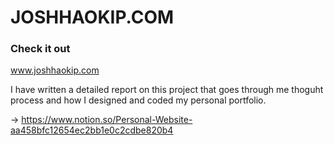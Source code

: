 # JOSHHAOKIP.COM

### Check it out

www.joshhaokip.com

I have written a detailed report on this project that goes through me thoguht process and how I designed and coded my personal portfolio. 

-> https://www.notion.so/Personal-Website-aa458bfc12654ec2bb1e0c2cdbe820b4
